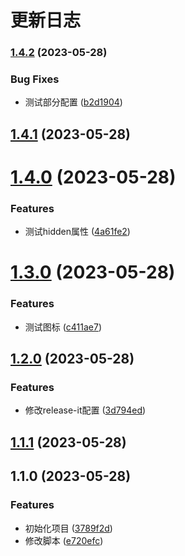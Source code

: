 # 更新日志

### [1.4.2](https://github.com/szvictor/release-it-demo/compare/1.4.1...1.4.2) (2023-05-28)


### Bug Fixes

* 测试部分配置 ([b2d1904](https://github.com/szvictor/release-it-demo/commit/b2d1904443aba833773a07412f57a492e9b07ec2))

## [1.4.1](https://github.com/szvictor/release-it-demo/compare/1.4.0...1.4.1) (2023-05-28)

# [1.4.0](https://github.com/szvictor/release-it-demo/compare/1.3.0...1.4.0) (2023-05-28)


### Features

* 测试hidden属性 ([4a61fe2](https://github.com/szvictor/release-it-demo/commit/4a61fe2ce61ded8a03677a1694dc09ed93c6b9e2))

# [1.3.0](https://github.com/szvictor/release-it-demo/compare/1.2.0...1.3.0) (2023-05-28)


### Features

* 测试图标 ([c411ae7](https://github.com/szvictor/release-it-demo/commit/c411ae78740ad0ae1996d3bb7b15d642a708a50d))

## [1.2.0](https://github.com/szvictor/release-it-demo/compare/1.1.1...1.2.0) (2023-05-28)


### Features

* 修改release-it配置 ([3d794ed](https://github.com/szvictor/release-it-demo/commit/3d794edc7f33be5c946a7db55098a2c309685498))

## [1.1.1](https://github.com/szvictor/release-it-demo/compare/1.1.0...1.1.1) (2023-05-28)

## 1.1.0 (2023-05-28)


### Features

* 初始化项目 ([3789f2d](https://github.com/szvictor/release-it-demo/commit/3789f2d2a72daa5285f1d8e2b7eb43323f32525e))
* 修改脚本 ([e720efc](https://github.com/szvictor/release-it-demo/commit/e720efc66e5aa26752aedb54ab39a8504ffd14b1))